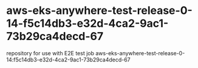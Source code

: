 # aws-eks-anywhere-test-release-0-14-f5c14db3-e32d-4ca2-9ac1-73b29ca4decd-67
repository for use with E2E test job aws-eks-anywhere-test-release-0-14:f5c14db3-e32d-4ca2-9ac1-73b29ca4decd-67

